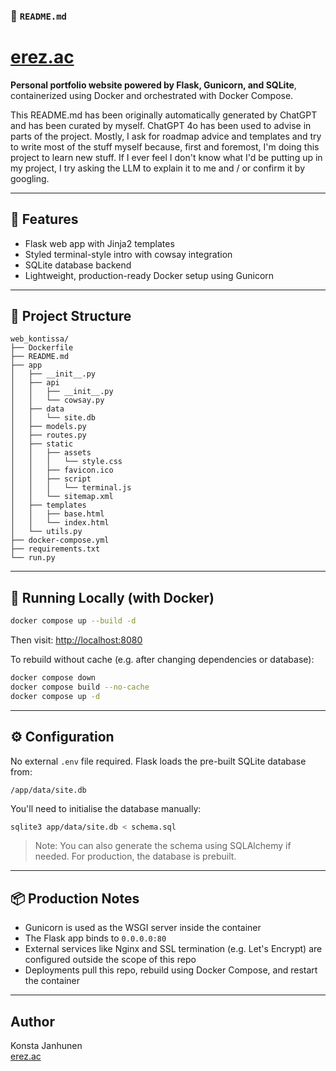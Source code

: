 ### 📄 `README.md`

# [erez.ac](https://erez.ac)

**Personal portfolio website powered by Flask, Gunicorn, and SQLite**, containerized using Docker and orchestrated with Docker Compose.

This README.md has been originally automatically generated by ChatGPT and has been curated by myself. ChatGPT 4o has been used to advise in parts of the project. Mostly, I ask for roadmap advice and templates and try to write most of the stuff myself because, first and foremost, I'm doing this project to learn new stuff. If I ever feel I don't know what I'd be putting up in my project, I try asking the LLM to explain it to me and / or confirm it by googling.

---

## 🚀 Features

- Flask web app with Jinja2 templates
- Styled terminal-style intro with cowsay integration
- SQLite database backend
- Lightweight, production-ready Docker setup using Gunicorn

---

## 📁 Project Structure

```
web_kontissa/
├── Dockerfile
├── README.md
├── app
│   ├── __init__.py
│   ├── api
│   │   ├── __init__.py
│   │   └── cowsay.py
│   ├── data
│   │   └── site.db
│   ├── models.py
│   ├── routes.py
│   ├── static
│   │   ├── assets
│   │   │   └── style.css
│   │   ├── favicon.ico
│   │   ├── script
│   │   │   └── terminal.js
│   │   └── sitemap.xml
│   ├── templates
│   │   ├── base.html
│   │   └── index.html
│   └── utils.py
├── docker-compose.yml
├── requirements.txt
└── run.py
```

---

## 🐳 Running Locally (with Docker)

```bash
docker compose up --build -d
```

Then visit: [http://localhost:8080](http://localhost:8080)

To rebuild without cache (e.g. after changing dependencies or database):

```bash
docker compose down
docker compose build --no-cache
docker compose up -d
```

---

## ⚙️ Configuration

No external `.env` file required. Flask loads the pre-built SQLite database from:

```
/app/data/site.db
```

You'll need to initialise the database manually:

```bash
sqlite3 app/data/site.db < schema.sql
```

> Note: You can also generate the schema using SQLAlchemy if needed. For production, the database is prebuilt.

---

## 📦 Production Notes

- Gunicorn is used as the WSGI server inside the container
- The Flask app binds to `0.0.0.0:80`
- External services like Nginx and SSL termination (e.g. Let's Encrypt) are configured outside the scope of this repo
- Deployments pull this repo, rebuild using Docker Compose, and restart the container

---

## Author

Konsta Janhunen  
[erez.ac](https://erez.ac)
